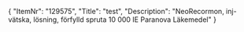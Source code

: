 {
  "ItemNr": "129575",
  "Title": "test",
  "Description": "NeoRecormon, inj-vätska, lösning, förfylld spruta 10 000 IE Paranova Läkemedel"
}